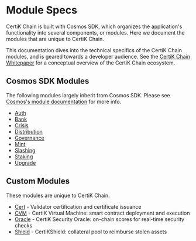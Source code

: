 # Module Specs

CertiK Chain is built with Cosmos SDK, which organizes the application's functionality into several components, or modules. Here we document the modules that are unique to CertiK Chain.

This documentation dives into the technical specifics of the CertiK Chain modules, and is geared towards a developer audience. See the [CertiK Chain Whitepaper](https://www.certik.foundation/whitepaper) for a conceptual overview of the CertiK Chain ecosystem.

## Cosmos SDK Modules

The following modules largely inherit from Cosmos SDK. Please see [Cosmos's module documentation](https://docs.cosmos.network/master/modules/) for more info.

- [Auth](https://docs.cosmos.network/master/modules/auth/)
- [Bank](https://docs.cosmos.network/master/modules/bank/)
- [Crisis](https://docs.cosmos.network/master/modules/crisis/)
- [Distribution](https://docs.cosmos.network/master/modules/distribution/)
- [Governance](https://docs.cosmos.network/master/modules/gov/)
- [Mint](https://docs.cosmos.network/master/modules/mint/)
- [Slashing](https://docs.cosmos.network/master/modules/slashing/)
- [Staking](https://docs.cosmos.network/master/modules/staking/)
- [Upgrade](https://docs.cosmos.network/master/modules/upgrade/)

## Custom Modules

These modules are unique to CertiK Chain.

- [Cert](x/cert/specs/specs.md) - Validator certification and certificate issuance
- [CVM](x/cvm/specs/specs.md) - CertiK Virtual Machine: smart contract deployment and execution
- [Oracle](x/oracle/specs/specs.md) - CertiK Security Oracle: on-chain scores for real-time security checks
- [Shield](x/shield/specs/specs.md) - CertiKShield: collateral pool to reimburse stolen assets
